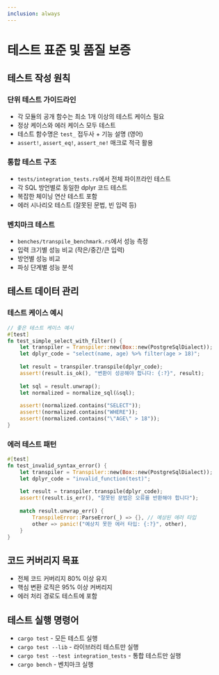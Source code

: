 ```yaml
---
inclusion: always
---
```


# 테스트 표준 및 품질 보증

## 테스트 작성 원칙

### 단위 테스트 가이드라인
- 각 모듈의 공개 함수는 최소 1개 이상의 테스트 케이스 필요
- 정상 케이스와 에러 케이스 모두 테스트
- 테스트 함수명은 `test_` 접두사 + 기능 설명 (영어)
- `assert!`, `assert_eq!`, `assert_ne!` 매크로 적극 활용

### 통합 테스트 구조
- `tests/integration_tests.rs`에서 전체 파이프라인 테스트
- 각 SQL 방언별로 동일한 dplyr 코드 테스트
- 복잡한 체이닝 연산 테스트 포함
- 에러 시나리오 테스트 (잘못된 문법, 빈 입력 등)

### 벤치마크 테스트
- `benches/transpile_benchmark.rs`에서 성능 측정
- 입력 크기별 성능 비교 (작은/중간/큰 입력)
- 방언별 성능 비교
- 파싱 단계별 성능 분석

## 테스트 데이터 관리

### 테스트 케이스 예시
```rust
// 좋은 테스트 케이스 예시
#[test]
fn test_simple_select_with_filter() {
    let transpiler = Transpiler::new(Box::new(PostgreSqlDialect));
    let dplyr_code = "select(name, age) %>% filter(age > 18)";
    
    let result = transpiler.transpile(dplyr_code);
    assert!(result.is_ok(), "변환이 성공해야 합니다: {:?}", result);
    
    let sql = result.unwrap();
    let normalized = normalize_sql(&sql);
    
    assert!(normalized.contains("SELECT"));
    assert!(normalized.contains("WHERE"));
    assert!(normalized.contains("\"AGE\" > 18"));
}
```

### 에러 테스트 패턴
```rust
#[test]
fn test_invalid_syntax_error() {
    let transpiler = Transpiler::new(Box::new(PostgreSqlDialect));
    let dplyr_code = "invalid_function(test)";
    
    let result = transpiler.transpile(dplyr_code);
    assert!(result.is_err(), "잘못된 문법은 오류를 반환해야 합니다");
    
    match result.unwrap_err() {
        TranspileError::ParseError(_) => {}, // 예상된 에러 타입
        other => panic!("예상치 못한 에러 타입: {:?}", other),
    }
}
```

## 코드 커버리지 목표
- 전체 코드 커버리지 80% 이상 유지
- 핵심 변환 로직은 95% 이상 커버리지
- 에러 처리 경로도 테스트에 포함

## 테스트 실행 명령어
- `cargo test` - 모든 테스트 실행
- `cargo test --lib` - 라이브러리 테스트만 실행
- `cargo test --test integration_tests` - 통합 테스트만 실행
- `cargo bench` - 벤치마크 실행